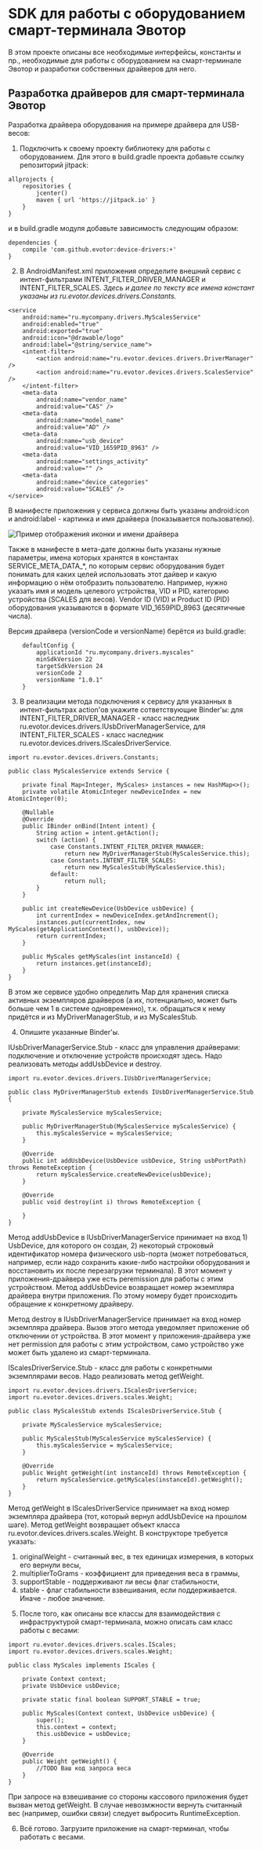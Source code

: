 # SDK для работы с оборудованием смарт-терминала Эвотор

В этом проекте описаны все необходимые интерфейсы, константы и пр., необходимые для работы с оборудованием на смарт-терминале Эвотор и разработки собственных драйверов для него.

## Разработка драйверов для смарт-терминала Эвотор

Разработка драйвера оборудования на примере драйвера для USB-весов:

1. Подключить к своему проекту библиотеку для работы с оборудованием. Для этого в build.gradle проекта добавьте ссылку репозиторий jitpack:

```
allprojects {
    repositories {
        jcenter()
        maven { url 'https://jitpack.io' }
    }
}
```

и в build.gradle модуля добавьте зависимость следующим образом:

```
dependencies {
    compile 'com.github.evotor:device-drivers:+'
}
```

2. В AndroidManifest.xml приложения определите внешний сервис c интент-фильтрами INTENT_FILTER_DRIVER_MANAGER и INTENT_FILTER_SCALES. *Здесь и далее по тексту все имена констант указаны из ru.evotor.devices.drivers.Constants.*

```
<service
    android:name="ru.mycompany.drivers.MyScalesService"
    android:enabled="true"
    android:exported="true"
    android:icon="@drawable/logo"
    android:label="@string/service_name">
    <intent-filter>
        <action android:name="ru.evotor.devices.drivers.DriverManager" />
        <action android:name="ru.evotor.devices.drivers.ScalesService" />
    </intent-filter>
    <meta-data
        android:name="vendor_name"
        android:value="CAS" />
    <meta-data
        android:name="model_name"
        android:value="AD" />
    <meta-data
        android:name="usb_device"
        android:value="VID_1659PID_8963" />
    <meta-data
        android:name="settings_activity"
        android:value="" />
    <meta-data
        android:name="device_categories"
        android:value="SCALES" />
</service>
```

В манифесте приложения у сервиса должны быть указаны android:icon и android:label - картинка и имя драйвера (показывается пользователю).

![Пример отображения иконки и имени драйвера](https://github.com/VedbeN/device-drivers/blob/master/icon_xmpl.png?raw=true "Пример отображения иконки и имени драйвера")

Также в манифесте в мета-дате должны быть указаны нужные параметры, имена которых хранятся в константах SERVICE_META_DATA_*, по которым сервис оборудования будет понимать для каких целей использовать этот дайвер и какую информацию о нём отобразить пользователю. Например, нужно указать имя и модель целевого устройства, VID и PID, категорию устройства (SCALES для весов).
Vendor ID (VID) и Product ID (PID) оборудования указываются в формате VID_1659PID_8963 (десятичные числа).

Версия драйвера (versionCode и versionName) берётся из build.gradle:

```
    defaultConfig {
        applicationId "ru.mycompany.drivers.myscales"
        minSdkVersion 22
        targetSdkVersion 24
        versionCode 2
        versionName "1.0.1"
    }
```

3. В реализации метода подключения к сервису для указанных в интент-фильтрах action'ов укажите сответствующие Binder'ы:
для INTENT_FILTER_DRIVER_MANAGER - класс наследник ru.evotor.devices.drivers.IUsbDriverManagerService,
для INTENT_FILTER_SCALES - класс наследник ru.evotor.devices.drivers.IScalesDriverService.

```
import ru.evotor.devices.drivers.Constants;

public class MyScalesService extends Service {

    private final Map<Integer, MyScales> instances = new HashMap<>();
    private volatile AtomicInteger newDeviceIndex = new AtomicInteger(0);

    @Nullable
    @Override
    public IBinder onBind(Intent intent) {
        String action = intent.getAction();
        switch (action) {
            case Constants.INTENT_FILTER_DRIVER_MANAGER:
                return new MyDriverManagerStub(MyScalesService.this);
            case Constants.INTENT_FILTER_SCALES:
                return new MyScalesStub(MyScalesService.this);
            default:
                return null;
        }
    }
	
    public int createNewDevice(UsbDevice usbDevice) {
        int currentIndex = newDeviceIndex.getAndIncrement();
        instances.put(currentIndex, new MyScales(getApplicationContext(), usbDevice));
        return currentIndex;
    }

    public MyScales getMyScales(int instanceId) {
        return instances.get(instanceId);
    }
}
```

В этом же сервисе удобно определить Map для хранения списка активных экземпляров драйверов (а их, потенциально, может быть больше чем 1 в системе одновременно), т.к. обращаться к нему придётся и из MyDriverManagerStub, и из MyScalesStub.

4. Опишите указанные Binder'ы.

IUsbDriverManagerService.Stub - класс для управления драйверами: подключение и отключение устройств происходят здесь. Надо реализовать методы addUsbDevice и destroy.

```
import ru.evotor.devices.drivers.IUsbDriverManagerService;

public class MyDriverManagerStub extends IUsbDriverManagerService.Stub {

    private MyScalesService myScalesService;

    public MyDriverManagerStub(MyScalesService myScalesService) {
        this.myScalesService = myScalesService;
    }

    @Override
    public int addUsbDevice(UsbDevice usbDevice, String usbPortPath) throws RemoteException {
        return myScalesService.createNewDevice(usbDevice);
    }

    @Override
    public void destroy(int i) throws RemoteException {

    }
}
```

Метод addUsbDevice в IUsbDriverManagerService принимает на вход 1) UsbDevice, для которого он создан, 2) некоторый строковый идентификатор номера физического usb-порта (может потребоваться, например, если надо сохранить какие-либо настройки оборудования и восстановить их после перезагрузки терминала). В этот момент у приложения-драйвера уже есть peremission для работы с этим устройством.
Метод addUsbDevice возвращает номер экземпляра драйвера внутри приложения. По этому номеру будет происходить обращение к конкретному драйверу.

Метод destroy в IUsbDriverManagerService принимает на вход номер экземпляра драйвера. Вызов этого метода уведомляет приложение об отключении от устройства. В этот момент у приложения-драйвера уже нет permission для работы с этим устройством, само устройство уже может быть удалено из смарт-терминала.

IScalesDriverService.Stub - класс для работы с конкретными экземплярами весов. Надо реализовать метод getWeight.

```
import ru.evotor.devices.drivers.IScalesDriverService;
import ru.evotor.devices.drivers.scales.Weight;

public class MyScalesStub extends IScalesDriverService.Stub {

    private MyScalesService myScalesService;

    public MyScalesStub(MyScalesService myScalesService) {
        this.myScalesService = myScalesService;
    }
	
    @Override
    public Weight getWeight(int instanceId) throws RemoteException {
        return myScalesService.getMyScales(instanceId).getWeight();
    }
}
````

Метод getWeight в IScalesDriverService принимает на вход номер экземпляра драйвера (тот, который вернул addUsbDevice на прошлом шаге).
Метод getWeight возвращает объект класса ru.evotor.devices.drivers.scales.Weight. В конструкторе требуется указать:
 1) originalWeight - считанный вес, в тех единицах измерения, в которых его вернули весы,
 2) multiplierToGrams - коэффициент для приведения веса в граммы,
 3) supportStable - поддерживают ли весы флаг стабильности,
 4) stable - флаг стабильности взвешивания, если поддерживается. Иначе - любое значение.

5. После того, как описаны все классы для взаимодействия с инфраструктурой смарт-терминала, можно описать сам класс работы с весами:

```
import ru.evotor.devices.drivers.scales.IScales;
import ru.evotor.devices.drivers.scales.Weight;

public class MyScales implements IScales {

    private Context context;
    private UsbDevice usbDevice;

    private static final boolean SUPPORT_STABLE = true;

    public MyScales(Context context, UsbDevice usbDevice) {
        super();
        this.context = context;
        this.usbDevice = usbDevice;
    }

    @Override
    public Weight getWeight() {
        //TODO Ваш код запроса веса
    }
}
```

При запросе на взвешивание со стороны кассового приложения будет вызван метод getWeight. В случае невозмжности вернуть считанный вес (например, ошибки связи) следует выбросить RuntimeException.

6. Всё готово. Загрузите приложение на смарт-терминал, чтобы работать с весами.
